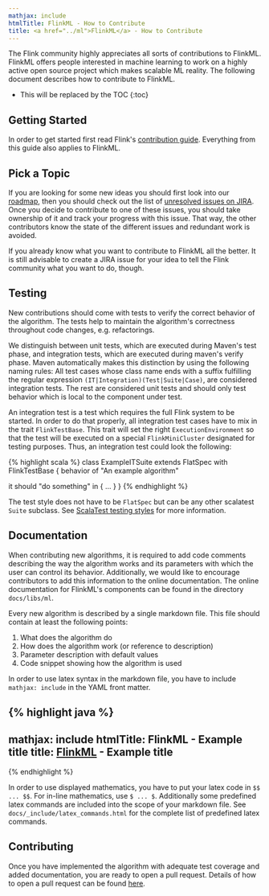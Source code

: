 ```yaml
---
mathjax: include
htmlTitle: FlinkML - How to Contribute 
title: <a href="../ml">FlinkML</a> - How to Contribute
---
```

<!--
Licensed to the Apache Software Foundation (ASF) under one
or more contributor license agreements.  See the NOTICE file
distributed with this work for additional information
regarding copyright ownership.  The ASF licenses this file
to you under the Apache License, Version 2.0 (the
"License"); you may not use this file except in compliance
with the License.  You may obtain a copy of the License at

  http://www.apache.org/licenses/LICENSE-2.0

Unless required by applicable law or agreed to in writing,
software distributed under the License is distributed on an
"AS IS" BASIS, WITHOUT WARRANTIES OR CONDITIONS OF ANY
KIND, either express or implied.  See the License for the
specific language governing permissions and limitations
under the License.
-->

The Flink community highly appreciates all sorts of contributions to FlinkML.
FlinkML offers people interested in machine learning to work on a highly active open source project which makes scalable ML reality.
The following document describes how to contribute to FlinkML.

* This will be replaced by the TOC
{:toc}

## Getting Started

In order to get started first read Flink's [contribution guide](http://flink.apache.org/how-to-contribute.html).
Everything from this guide also applies to FlinkML.

## Pick a Topic

If you are looking for some new ideas you should first look into our [roadmap](vision_roadmap.html#Roadmap), then you should check out the list of [unresolved issues on JIRA](https://issues.apache.org/jira/issues/?jql=component%20%3D%20%22Machine%20Learning%20Library%22%20AND%20project%20%3D%20FLINK%20AND%20resolution%20%3D%20Unresolved%20ORDER%20BY%20priority%20DESC).
Once you decide to contribute to one of these issues, you should take ownership of it and track your progress with this issue.
That way, the other contributors know the state of the different issues and redundant work is avoided.

If you already know what you want to contribute to FlinkML all the better.
It is still advisable to create a JIRA issue for your idea to tell the Flink community what you want to do, though.

## Testing

New contributions should come with tests to verify the correct behavior of the algorithm.
The tests help to maintain the algorithm's correctness throughout code changes, e.g. refactorings.

We distinguish between unit tests, which are executed during Maven's test phase, and integration tests, which are executed during maven's verify phase.
Maven automatically makes this distinction by using the following naming rules:
All test cases whose class name ends with a suffix fulfilling the regular expression `(IT|Integration)(Test|Suite|Case)`, are considered integration tests.
The rest are considered unit tests and should only test behavior which is local to the component under test.

An integration test is a test which requires the full Flink system to be started.
In order to do that properly, all integration test cases have to mix in the trait `FlinkTestBase`.
This trait will set the right `ExecutionEnvironment` so that the test will be executed on a special `FlinkMiniCluster` designated for testing purposes.
Thus, an integration test could look the following:

{% highlight scala %}
class ExampleITSuite extends FlatSpec with FlinkTestBase {
  behavior of "An example algorithm"

  it should "do something" in {
    ...
  }
}
{% endhighlight %}

The test style does not have to be `FlatSpec` but can be any other scalatest `Suite` subclass.
See [ScalaTest testing styles](http://scalatest.org/user_guide/selecting_a_style) for more information.

## Documentation

When contributing new algorithms, it is required to add code comments describing the way the algorithm works and its parameters with which the user can control its behavior.
Additionally, we would like to encourage contributors to add this information to the online documentation.
The online documentation for FlinkML's components can be found in the directory `docs/libs/ml`.

Every new algorithm is described by a single markdown file.
This file should contain at least the following points:

1. What does the algorithm do
2. How does the algorithm work (or reference to description)
3. Parameter description with default values
4. Code snippet showing how the algorithm is used

In order to use latex syntax in the markdown file, you have to include `mathjax: include` in the YAML front matter.

{% highlight java %}
---
mathjax: include
htmlTitle: FlinkML - Example title
title: <a href="../ml">FlinkML</a> - Example title
---
{% endhighlight %}

In order to use displayed mathematics, you have to put your latex code in `$$ ... $$`.
For in-line mathematics, use `$ ... $`.
Additionally some predefined latex commands are included into the scope of your markdown file.
See `docs/_include/latex_commands.html` for the complete list of predefined latex commands.

## Contributing

Once you have implemented the algorithm with adequate test coverage and added documentation, you are ready to open a pull request.
Details of how to open a pull request can be found [here](http://flink.apache.org/how-to-contribute.html#contributing-code--documentation).
